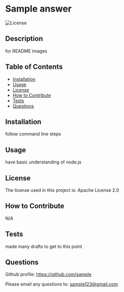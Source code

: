 # Sample answer

![License](https://img.shields.io/badge/license-Apache%20License%202.0-lightblue.svg)

## Description

for README images

## Table of Contents

- [Installation](#installation)
- [Usage](#usage)
- [License](#license)
- [How to Contribute](#how-to-contribute)
- [Tests](#tests)
- [Questions](#questions)

## Installation

follow command line steps

## Usage

have basic understanding of node.js


## License

The license used in this project is: Apache License 2.0

## How to Contribute

N/A

## Tests

made many drafts to get to this point

## Questions

Github profile: https://github.com/sample

Please email any questions to: sample123@gmail.com
